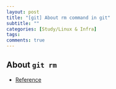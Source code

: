 ```yaml
---
layout: post
title: "[git] About rm command in git"
subtitle: ""
categories: [Study/Linux & Infra]
tags:
comments: true
---
```


## About `git rm`

- [Reference](https://confluence.curvc.com/display/public/ASD/git+rm)
